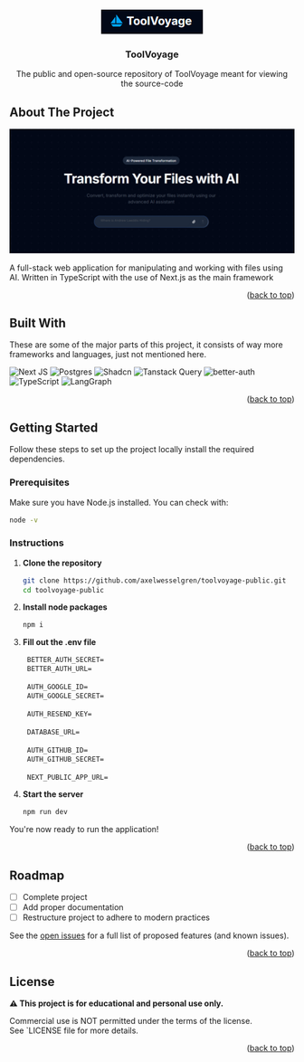 <a id="readme-top"></a>

<br />
<div align="center">
  <a href="https://github.com/axelwesselgren/toolvoyage-public">
    <img src="images/toolvoyage.png" alt="Logo">
  </a>

<h3 align="center">ToolVoyage</h3>

  <p align="center">
    The public and open-source repository of ToolVoyage meant for viewing the source-code
  </p>
</div>

## About The Project

<img src="images/toolvoyage-full.png" alt="Logo">

A full-stack web application for manipulating and working with files using AI. Written in TypeScript with the use of Next.js as the main framework

<p align="right">(<a href="#readme-top">back to top</a>)</p>

## Built With

These are some of the major parts of this project, it consists of way more frameworks and languages, just not mentioned here.

![Next JS](https://img.shields.io/badge/Next-black?style=for-the-badge&logo=next.js&logoColor=white)
![Postgres](https://img.shields.io/badge/postgres-%23316192.svg?style=for-the-badge&logo=postgresql&logoColor=white)
![Shadcn](https://img.shields.io/badge/Shadcn-black?style=for-the-badge&logo=shadcnui&logoColor=white)
![Tanstack Query](https://img.shields.io/badge/Tanstack%20Query-FF4154?style=for-the-badge&logo=reactquery&logoColor=white)
![better-auth](https://img.shields.io/badge/better--auth-4285F4?style=for-the-badge&logo=auth0&logoColor=white)
![TypeScript](https://img.shields.io/badge/TypeScript-3178C6?style=for-the-badge&logo=typescript&logoColor=white)
![LangGraph](https://img.shields.io/badge/LangGraph-00ADD8?style=for-the-badge&logo=graph&logoColor=white)

<p align="right">(<a href="#readme-top">back to top</a>)</p>

## Getting Started

Follow these steps to set up the project locally install the required dependencies.

### Prerequisites

Make sure you have Node.js installed. You can check with:

```sh
node -v
```

### Instructions

1. **Clone the repository**
   ```sh
   git clone https://github.com/axelwesselgren/toolvoyage-public.git
   cd toolvoyage-public
   ```

2. **Install node packages**
   ```sh
   npm i
   ```
4. **Fill out the .env file**
   ```env
    BETTER_AUTH_SECRET=
    BETTER_AUTH_URL=
    
    AUTH_GOOGLE_ID=
    AUTH_GOOGLE_SECRET=
    
    AUTH_RESEND_KEY=
    
    DATABASE_URL=
    
    AUTH_GITHUB_ID=
    AUTH_GITHUB_SECRET=
    
    NEXT_PUBLIC_APP_URL=
   ```

3. **Start the server**
   ```sh
   npm run dev
   ```

You're now ready to run the application!

<p align="right">(<a href="#readme-top">back to top</a>)</p>

## Roadmap

- [ ] Complete project
- [ ] Add proper documentation
- [ ] Restructure project to adhere to modern practices

See the [open issues](https://github.com/axelwesselgren/toolvoyage-public/issues) for a full list of proposed features (and known issues).

<p align="right">(<a href="#readme-top">back to top</a>)</p>

## License

**⚠️ This project is for educational and personal use only.**

Commercial use is NOT permitted under the terms of the license.  
See `LICENSE file for more details.

<p align="right">(<a href="#readme-top">back to top</a>)</p>
